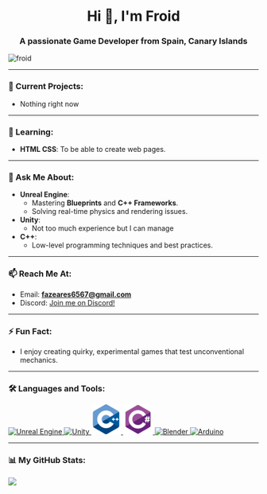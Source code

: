 <h1 align="center">Hi 👋, I'm Froid</h1>
<h3 align="center">A passionate Game Developer from Spain, Canary Islands</h3>

<p align="left"> 
  <img src="https://komarev.com/ghpvc/?username=froid&label=Profile%20views&color=0e75b6&style=flat" alt="froid" /> 
</p>

---

### 🔭 Current Projects:
- Nothing right now

---

### 🌱 Learning:
- **HTML CSS**: To be able to create web pages.

---

### 💬 Ask Me About:
- **Unreal Engine**:
  - Mastering **Blueprints** and **C++ Frameworks**.
  - Solving real-time physics and rendering issues.
- **Unity**:
  - Not too much experience but I can manage
- **C++**:
  - Low-level programming techniques and best practices.
---

### 📫 Reach Me At:
- Email: **fazeares6567@gmail.com**
- Discord: [Join me on Discord!](https://discord.gg/EJT9jqqy3M)

---

### ⚡ Fun Fact:
- I enjoy creating quirky, experimental games that test unconventional mechanics.

---

### 🛠️ Languages and Tools:
<p align="left">
  <!-- Unreal Engine -->
  <a href="https://unrealengine.com/" target="_blank" rel="noreferrer">
    <img src="https://img.icons8.com/ios-filled/100/000000/unreal-engine.png" alt="Unreal Engine" width="60" height="60"/>
  </a>
  <!-- Unity -->
  <a href="https://unity.com/" target="_blank" rel="noreferrer">
    <img src="https://img.icons8.com/ios-filled/100/000000/unity.png" alt="Unity" width="60" height="60"/>
  </a>
  <!-- C++ -->
  <a href="https://www.w3schools.com/cpp/" target="_blank" rel="noreferrer">
    <img src="https://raw.githubusercontent.com/devicons/devicon/master/icons/cplusplus/cplusplus-original.svg" alt="C++" width="60" height="60"/>
  </a>
  <!-- C# -->
  <a href="https://learn.microsoft.com/en-us/dotnet/csharp/" target="_blank" rel="noreferrer">
    <img src="https://raw.githubusercontent.com/devicons/devicon/master/icons/csharp/csharp-original.svg" alt="C#" width="60" height="60"/>
  </a>
  <!-- Blender -->
  <a href="https://www.blender.org/" target="_blank" rel="noreferrer">
    <img src="https://download.blender.org/branding/community/blender_community_badge_white.svg" alt="Blender" width="60" height="60"/>
  </a>
  <!-- Arduino -->
  <a href="https://www.arduino.cc/" target="_blank" rel="noreferrer">
    <img src="https://cdn.worldvectorlogo.com/logos/arduino-1.svg" alt="Arduino" width="60" height="60"/>
  </a>
</p>

---

### 📊 My GitHub Stats:
<p>
  <img align="center" src="https://github-readme-stats.vercel.app/api/top-langs?username=QuevedoUE&show_icons=true&locale=en&layout=compact&theme=radical"/>
</p>
